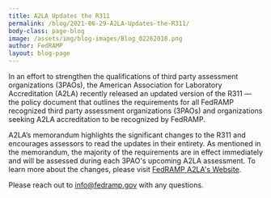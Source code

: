 ```yaml
---
title: A2LA Updates the R311
permalink: /blog/2021-06-29-A2LA-Updates-the-R311/
body-class: page-blog
image: /assets/img/blog-images/Blog_02262018.png
author: FedRAMP
layout: blog-page
---
```

In an effort to strengthen the qualifications of third party assessment organizations (3PAOs), the American Association for Laboratory Accreditation (A2LA) recently released an updated version of the R311 — the policy document that outlines the requirements for all FedRAMP recognized third party assessment organizations (3PAOs) and organizations seeking A2LA accreditation to be recognized by FedRAMP. 

A2LA’s memorandum highlights the significant changes to the R311 and encourages assessors to read the updates in their entirety. As mentioned in the memorandum, the majority of the requirements are in effect immediately and will be assessed during each 3PAO's upcoming A2LA assessment. To learn more about the changes, please visit <a href="https://www.a2la.org/updated-r311-fedramp-requirements">FedRAMP A2LA's Website</a></i>.

Please reach out to <a href="mailto:info@fedramp.gov">info@fedramp.gov</a> with any questions. 


